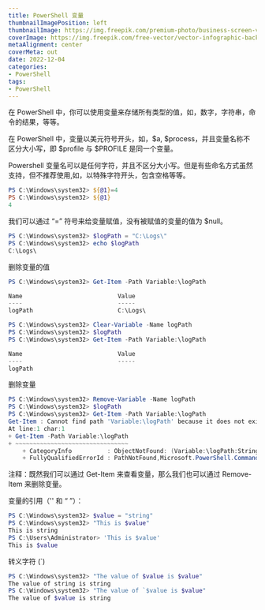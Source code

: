 ```yaml
---
title: PowerShell 变量
thumbnailImagePosition: left
thumbnailImage: https://img.freepik.com/premium-photo/business-screen-virtual-technology-digital-futuristic-display-innovation-concept-interface-tech-hand_163305-212005.jpg
coverImage: https://img.freepik.com/free-vector/vector-infographic-background-with-cartoon-interior-future-data-center-room-with-server-hardware-hologram-processor-concept-bigdata-technology-cloud-information-base_107791-3567.jpg
metaAlignment: center
coverMeta: out
date: 2022-12-04
categories:
- PowerShell
tags:
- PowerShell
---
```

在 PowerShell 中，你可以使用变量来存储所有类型的值，如，数字，字符串，命令的结果，等等。

<!--more-->

在 PowerShell 中，变量以美元符号开头，如，$a, $process，并且变量名称不区分大小写，即 $profile 与 $PROFILE 是同一个变量。

Powershell 变量名可以是任何字符，并且不区分大小写。但是有些命名方式虽然支持，但不推荐使用,如，以特殊字符开头，包含空格等等。

```powershell
PS C:\Windows\system32> ${@1}=4
PS C:\Windows\system32> ${@1}
4
```

我们可以通过 “=” 符号来给变量赋值，没有被赋值的变量的值为 $null。
```powershell
PS C:\Windows\system32> $logPath = "C:\Logs\"
PS C:\Windows\system32> echo $logPath
C:\Logs\
```

删除变量的值

```powershell
PS C:\Windows\system32> Get-Item -Path Variable:\logPath

Name                           Value
----                           -----
logPath                        C:\Logs\

PS C:\Windows\system32> Clear-Variable -Name logPath
PS C:\Windows\system32> $logPath
PS C:\Windows\system32> Get-Item -Path Variable:\logPath

Name                           Value
----                           -----
logPath
```

删除变量
```powershell
PS C:\Windows\system32> Remove-Variable -Name logPath
PS C:\Windows\system32> $logPath
PS C:\Windows\system32> Get-Item -Path Variable:\logPath
Get-Item : Cannot find path 'Variable:\logPath' because it does not exist.
At line:1 char:1
+ Get-Item -Path Variable:\logPath
+ ~~~~~~~~~~~~~~~~~~~~~~~~~~~~~~~~
    + CategoryInfo          : ObjectNotFound: (Variable:\logPath:String) [Get-Item], ItemNotFoundException
    + FullyQualifiedErrorId : PathNotFound,Microsoft.PowerShell.Commands.GetItemCommand
```

注释：既然我们可以通过 Get-Item 来查看变量，那么我们也可以通过 Remove-Item 来删除变量。

变量的引用（'' 和 “ ”）：
```powershell
PS C:\Windows\system32> $value = "string"
PS C:\Windows\system32> "This is $value"
This is string
PS C:\Users\Administrator> 'This is $value'
This is $value
```

转义字符 (\`)

```powershell
PS C:\Windows\system32> "The value of $value is $value"
The value of string is string
PS C:\Windows\system32> "The value of `$value is $value"
The value of $value is string
```